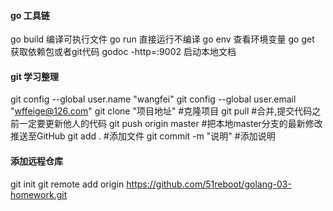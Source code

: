 #### go 工具链
go build 编译可执行文件
go run 直接运行不编译
go env 查看环境变量
go get 获取依赖包或者git代码
godoc -http=:9002 启动本地文档

#### git 学习整理
git config --global user.name "wangfei"
git config --global user.email "wffeige@126.com"
git clone "项目地址"    #克隆项目
git pull    #合并,提交代码之前一定要更新他人的代码
git push origin master  #把本地master分支的最新修改推送至GitHub
git add .   #添加文件
git commit -m "说明"  #添加说明

#### 添加远程仓库
git init
git remote add origin https://github.com/51reboot/golang-03-homework.git

